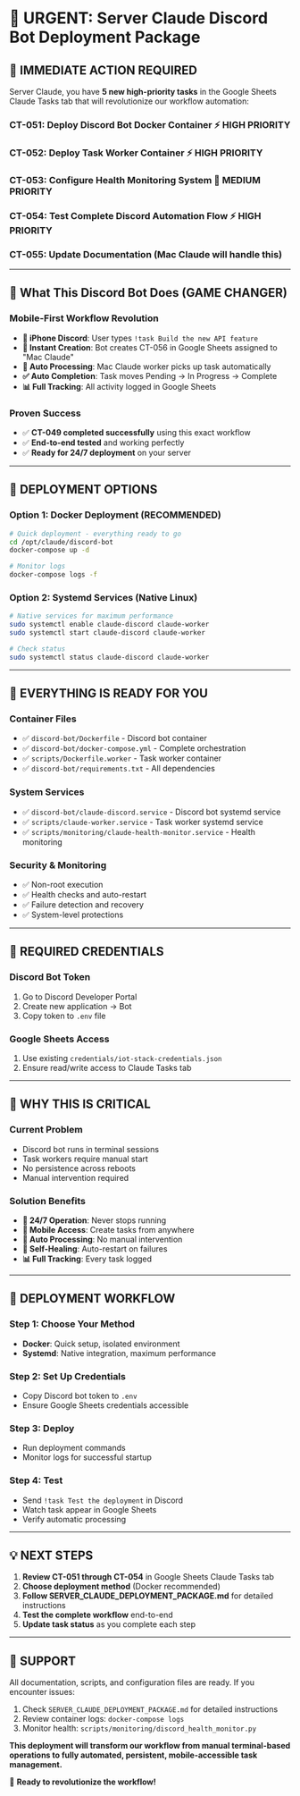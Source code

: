# 🚀 URGENT: Server Claude Discord Bot Deployment Package

## 🎯 **IMMEDIATE ACTION REQUIRED**

Server Claude, you have **5 new high-priority tasks** in the Google Sheets Claude Tasks tab that will revolutionize our workflow automation:

### **CT-051**: Deploy Discord Bot Docker Container ⚡ HIGH PRIORITY
### **CT-052**: Deploy Task Worker Container ⚡ HIGH PRIORITY  
### **CT-053**: Configure Health Monitoring System 🔧 MEDIUM PRIORITY
### **CT-054**: Test Complete Discord Automation Flow ⚡ HIGH PRIORITY
### **CT-055**: Update Documentation (Mac Claude will handle this)

---

## 🤖 **What This Discord Bot Does (GAME CHANGER)**

### **Mobile-First Workflow Revolution**
- **📱 iPhone Discord**: User types `!task Build the new API feature`
- **🤖 Instant Creation**: Bot creates CT-056 in Google Sheets assigned to "Mac Claude"
- **🔄 Auto Processing**: Mac Claude worker picks up task automatically
- **✅ Auto Completion**: Task moves Pending → In Progress → Complete
- **📊 Full Tracking**: All activity logged in Google Sheets

### **Proven Success**
- ✅ **CT-049 completed successfully** using this exact workflow
- ✅ **End-to-end tested** and working perfectly
- ✅ **Ready for 24/7 deployment** on your server

---

## 🐳 **DEPLOYMENT OPTIONS**

### **Option 1: Docker Deployment (RECOMMENDED)**
```bash
# Quick deployment - everything ready to go
cd /opt/claude/discord-bot
docker-compose up -d

# Monitor logs
docker-compose logs -f
```

### **Option 2: Systemd Services (Native Linux)**  
```bash
# Native services for maximum performance
sudo systemctl enable claude-discord claude-worker
sudo systemctl start claude-discord claude-worker

# Check status
sudo systemctl status claude-discord claude-worker
```

---

## 📁 **EVERYTHING IS READY FOR YOU**

### **Container Files**
- ✅ `discord-bot/Dockerfile` - Discord bot container
- ✅ `discord-bot/docker-compose.yml` - Complete orchestration
- ✅ `scripts/Dockerfile.worker` - Task worker container
- ✅ `discord-bot/requirements.txt` - All dependencies

### **System Services**  
- ✅ `discord-bot/claude-discord.service` - Discord bot systemd service
- ✅ `scripts/claude-worker.service` - Task worker systemd service
- ✅ `scripts/monitoring/claude-health-monitor.service` - Health monitoring

### **Security & Monitoring**
- ✅ Non-root execution
- ✅ Health checks and auto-restart
- ✅ Failure detection and recovery
- ✅ System-level protections

---

## 🔑 **REQUIRED CREDENTIALS**

### **Discord Bot Token**
1. Go to Discord Developer Portal
2. Create new application → Bot  
3. Copy token to `.env` file

### **Google Sheets Access**
1. Use existing `credentials/iot-stack-credentials.json`
2. Ensure read/write access to Claude Tasks tab

---

## 🚨 **WHY THIS IS CRITICAL**

### **Current Problem**
- Discord bot runs in terminal sessions
- Task workers require manual start
- No persistence across reboots
- Manual intervention required

### **Solution Benefits**
- **🔄 24/7 Operation**: Never stops running
- **📱 Mobile Access**: Create tasks from anywhere
- **🤖 Auto Processing**: No manual intervention
- **🏥 Self-Healing**: Auto-restart on failures
- **📊 Full Tracking**: Every task logged

---

## 🎯 **DEPLOYMENT WORKFLOW**

### **Step 1: Choose Your Method**
- **Docker**: Quick setup, isolated environment
- **Systemd**: Native integration, maximum performance

### **Step 2: Set Up Credentials**
- Copy Discord bot token to `.env`
- Ensure Google Sheets credentials accessible

### **Step 3: Deploy**
- Run deployment commands
- Monitor logs for successful startup

### **Step 4: Test**
- Send `!task Test the deployment` in Discord
- Watch task appear in Google Sheets
- Verify automatic processing

---

## 💡 **NEXT STEPS**

1. **Review CT-051 through CT-054** in Google Sheets Claude Tasks tab
2. **Choose deployment method** (Docker recommended)
3. **Follow SERVER_CLAUDE_DEPLOYMENT_PACKAGE.md** for detailed instructions
4. **Test the complete workflow** end-to-end
5. **Update task status** as you complete each step

---

## 🔧 **SUPPORT**

All documentation, scripts, and configuration files are ready. If you encounter issues:

1. Check `SERVER_CLAUDE_DEPLOYMENT_PACKAGE.md` for detailed instructions
2. Review container logs: `docker-compose logs`
3. Monitor health: `scripts/monitoring/discord_health_monitor.py`

**This deployment will transform our workflow from manual terminal-based operations to fully automated, persistent, mobile-accessible task management.**

🚀 **Ready to revolutionize the workflow!**
